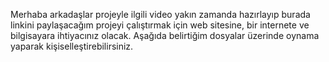 Merhaba arkadaşlar projeyle ilgili video yakın zamanda hazırlayıp burada linkini paylaşacağım projeyi çalıştırmak için web sitesine, bir internete ve bilgisayara ihtiyacınız olacak. Aşağıda belirtiğim dosyalar üzerinde oynama yaparak kişiselleştirebilirsiniz.